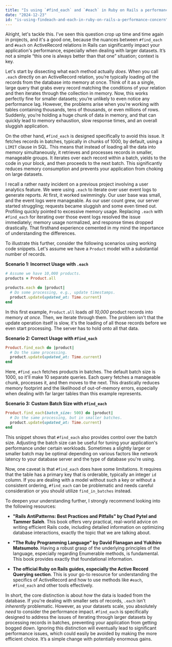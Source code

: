 ```yaml
---
title: "Is using `#find_each` and `#each` in Ruby on Rails a performance concern?"
date: "2024-12-23"
id: "is-using-findeach-and-each-in-ruby-on-rails-a-performance-concern"
---
```


Alright, let's tackle this. I've seen this question crop up time and time again in projects, and it's a good one, because the nuances between `#find_each` and `#each` on ActiveRecord relations in Rails can significantly impact your application's performance, especially when dealing with larger datasets. It’s not a simple “this one is always better than that one” situation; context is key.

Let's start by dissecting what each method actually *does*. When you call `.each` directly on an ActiveRecord relation, you’re typically loading *all* the records from the database into memory at once. Think of it as a single, large query that grabs every record matching the conditions of your relation and then iterates through the collection in memory. Now, this works perfectly fine for smaller datasets; you’re unlikely to even notice any performance lag. However, the problems arise when you’re working with tables containing thousands, tens of thousands, or even millions of rows. Suddenly, you’re holding a huge chunk of data in memory, and that can quickly lead to memory exhaustion, slow response times, and an overall sluggish application.

On the other hand, `#find_each` is designed specifically to avoid this issue. It fetches records in batches, typically in chunks of 1000, by default, using a `LIMIT` clause in SQL. This means that instead of loading all the data into memory simultaneously, it retrieves and processes records in smaller, manageable groups. It iterates over each record within a batch, yields to the code in your block, and then proceeds to the next batch. This significantly reduces memory consumption and prevents your application from choking on large datasets.

I recall a rather nasty incident on a previous project involving a user analytics feature. We were using `.each` to iterate over user event logs to generate reports. At first, it worked swimmingly. Our user base was small, and the event logs were manageable. As our user count grew, our server started struggling; requests became sluggish and some even timed out. Profiling quickly pointed to excessive memory usage. Replacing `.each` with `#find_each` for iterating over those event logs resolved the issue immediately; memory usage normalized, and response times dropped drastically. That firsthand experience cemented in my mind the importance of understanding the differences.

To illustrate this further, consider the following scenarios using working code snippets. Let's assume we have a `Product` model with a substantial number of records.

**Scenario 1: Incorrect Usage with `.each`**

```ruby
# Assume we have 10,000 products.
products = Product.all

products.each do |product|
  # Do some processing, e.g., update timestamps.
  product.update(updated_at: Time.current)
end
```
In this first example, `Product.all` loads *all 10,000* product records into memory *at once*. Then, we iterate through them. The problem isn't that the update operation itself is slow, it's the loading of all those records before we even start processing. The server has to hold onto all that data.

**Scenario 2: Correct Usage with `#find_each`**

```ruby
Product.find_each do |product|
  # Do the same processing.
  product.update(updated_at: Time.current)
end
```

Here, `#find_each` fetches products in batches. The default batch size is 1000, so it'll make 10 separate queries. Each query fetches a manageable chunk, processes it, and then moves to the next. This drastically reduces memory footprint and the likelihood of out-of-memory errors, especially when dealing with far larger tables than this example represents.

**Scenario 3: Custom Batch Size with `#find_each`**

```ruby
Product.find_each(batch_size: 500) do |product|
  # Do the same processing, but in smaller batches.
  product.update(updated_at: Time.current)
end
```

This snippet shows that `#find_each` also provides control over the batch size. Adjusting the batch size can be useful for tuning your application's performance under certain workloads. Sometimes a slightly larger or smaller batch may be optimal depending on various factors like network latency to your database server and the type of database you're using.

Now, one caveat is that `#find_each` does have some limitations. It requires that the table has a primary key that is orderable, typically an integer `id` column. If you are dealing with a model without such a key or without a consistent ordering, `#find_each` can be problematic and needs careful consideration or you should utilize `find_in_batches` instead.

To deepen your understanding further, I strongly recommend looking into the following resources:

* **"Rails AntiPatterns: Best Practices and Pitfalls" by Chad Pytel and Tammer Saleh**. This book offers very practical, real-world advice on writing efficient Rails code, including detailed information on optimizing database interactions, exactly the topic that we are talking about.

* **"The Ruby Programming Language" by David Flanagan and Yukihiro Matsumoto**. Having a robust grasp of the underlying principles of the language, especially regarding Enumerable methods, is fundamental. This book provides exactly that foundational information.

* **The official Ruby on Rails guides, especially the Active Record Querying section**. This is your go-to resource for understanding the specifics of ActiveRecord and how to use methods like `#each`, `#find_each` and other tools effectively.

In short, the core distinction is about *how* the data is loaded from the database. If you're dealing with smaller sets of records, `.each` isn't *inherently* problematic. However, as your datasets scale, you absolutely *need* to consider the performance impact. `#find_each` is specifically designed to address the issues of iterating through larger datasets by processing records in batches, preventing your application from getting bogged down. Ignoring this distinction will eventually lead to significant performance issues, which could easily be avoided by making the more efficient choice. It’s a simple change with potentially enormous gains.
